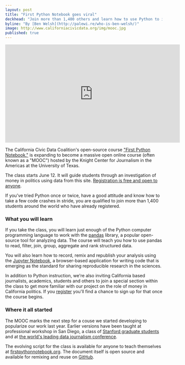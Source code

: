 ```yaml
---
layout: post
title: "First Python Notebook goes viral"
deckhead: "Join more than 1,400 others and learn how to use Python to investigate campaign cash."
byline: "By [Ben Welsh](http://palewi.re/who-is-ben-welsh/)"
image: http://www.californiacivicdata.org/img/mooc.jpg
published: true
---
```


<div class="embed-container">
    <iframe allowfullscreen="" frameborder="0" height="315" src="https://www.youtube.com/embed/plrVw3oy0aM" width="560"></iframe>
</div>

The California Civic Data Coalition's open-source course ["First Python Notebook."](http://first-python-notebook.readthedocs.io) is expanding to become a massive open online course (often known as a "MOOC") hosted by the Knight Center for Journalism in the Americas at the University of Texas.

The class starts June 12. It will guide students through an investigation of money in politics using data from this site. [Registration is free and open to anyone](http://journalismcourses.org/PDJ0517.html).

If you’ve tried Python once or twice, have a good attitude and know how to take a few code crashes in stride, you are qualified to join more than 1,400 students around the world who have already registered.

### What you will learn

If you take the class, you will learn just enough of the Python computer programming language to work with the [pandas](http://pandas.pydata.org/) library, a popular open-source tool for analyzing data. The course will teach you how to use pandas to read, filter, join, group, aggregate and rank structured data.

You will also learn how to record, remix and republish your analysis using the [Jupyter Notebook](http://jupyter.org/), a browser-based application for writing code that is emerging as the standard for sharing reproducible research in the sciences.

In addition to Python instruction, we're also inviting California based journalists, academics, students and others to join a special section within the class to get more familiar with our project on the role of money in California politics. If you [register](http://journalismcourses.org/PDJ0517.html) you'll find a chance to sign up for that once the course begins.

### Where it all started

The MOOC marks the next step for a couse we started developing to popularize our work last year. Earlier versions have been taught at professional workshop in San Diego, a class of [Stanford graduate students](http://www.californiacivicdata.org/2017/02/17/stanford-python-notebook/) and at [the world's leading data journalism conference](http://www.californiacivicdata.org/2017/03/12/nicar-python-notebook/).

The evolving script for the class is available for anyone to teach themselves at [firstpythonnotebook.org](http://www.firstpythonnotebook.org/). The document itself is open source and available for remixing and reuse on [GitHub](https://github.com/california-civic-data-coalition/first-python-notebook).
